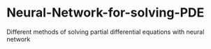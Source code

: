 # Neural-Network-for-solving-PDE
Different methods of solving partial differential equations with neural network
